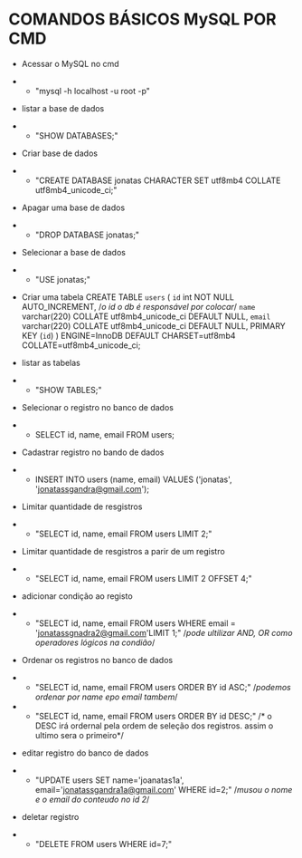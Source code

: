 # COMANDOS BÁSICOS MySQL POR CMD

* Acessar o MySQL no cmd
* * "mysql -h localhost -u root -p"

* listar a base de dados
* * "SHOW DATABASES;"

* Criar base de dados
* * "CREATE DATABASE jonatas CHARACTER SET utf8mb4 COLLATE utf8mb4_unicode_ci;"

* Apagar uma base de dados
* * "DROP DATABASE jonatas;"

* Selecionar a base de dados
* * "USE jonatas;"

* Criar uma tabela
CREATE TABLE `users` (
    `id` int NOT NULL AUTO_INCREMENT, /*o id o db é responsável por colocar*/
    `name` varchar(220) COLLATE utf8mb4_unicode_ci DEFAULT NULL,
    `email` varchar(220) COLLATE utf8mb4_unicode_ci DEFAULT NULL,
    PRIMARY KEY (`id`)
) ENGINE=InnoDB DEFAULT CHARSET=utf8mb4 COLLATE=utf8mb4_unicode_ci;

* listar as tabelas
* * "SHOW TABLES;"

* Selecionar o registro no banco de dados
* * SELECT id, name, email FROM users;

* Cadastrar registro no bando de dados 
* * INSERT INTO users  (name, email) VALUES ('jonatas', 'jonatassgandra@gmail.com');

* Limitar quantidade de resgistros 
* * "SELECT id, name, email FROM users LIMIT 2;"

* Limitar quantidade de resgistros a parir de um registro
* * "SELECT id, name, email FROM users LIMIT 2 OFFSET 4;"

* adicionar condição ao registo
* * "SELECT id, name, email FROM users WHERE email = 'jonatassgnadra2@gmail.com'LIMIT 1;" /*pode ultilizar AND, OR como operadores lógicos na condião*/

* Ordenar os registros no banco de dados
* * "SELECT id, name, email FROM users ORDER  BY id ASC;" /*podemos ordenar por name epo email tambem*/
* * "SELECT id, name, email FROM users ORDER  BY id DESC;" /* o DESC irá ordernal pela ordem de seleção dos registros. assim o ultimo sera o primeiro*/

* editar registro do banco de dados
* * "UPDATE users SET name='joanatas1a', email='jonatassgandra1a@gmail.com' WHERE id=2;" /*musou o nome e o email do conteudo no id 2*/

* deletar registro
* * "DELETE FROM users WHERE id=7;"